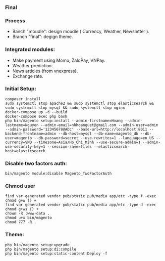 ### Final

### Process

-   Banch "moudle": design moudle ( Currency, Weather, Newsletter ).
-   Branch "final": degign theme.

### Integrated modules:

-   Make payment using Momo, ZaloPay, VNPay.
-   Weather prediction.
-   News articles (from vnexpress).
-   Exchange rate.

### Initial Setup:

```
composer install
sudo systemctl stop apache2 && sudo systemctl stop elasticsearch && sudo systemctl stop mysql && sudo systemctl stop nginx
docker-compose up -d --build
docker-compose exec php bash
php bin/magento setup:install --admin-firstname=Hoang --admin-lastname=Nguyen --admin-email=nhhoanguet@gmail.com --admin-user=admin --admin-password='12345678@Abc' --base-url=http://localhost:8011 --backend-frontname=admin --db-host=mysql --db-name=magento_db --db-user=magento --db-password=secret --use-rewrites=1 --language=en_US --currency=VND --timezone=Asia/Ho_Chi_Minh --use-secure-admin=1 --admin-use-security-key=1 --session-save=files --elasticsearch-host=elasticsearch
```

### Disable two factors auth:

```
bin/magento module:disable Magento_TwoFactorAuth
```

### Chmod user

```
find var generated vendor pub/static pub/media app/etc -type f -exec chmod g+w {} +
find var generated vendor pub/static pub/media app/etc -type d -exec chmod g+ws {} +
chown -R :www-data .
chmod u+x bin/magento
chmod 777 -R .
```

### Theme:

```
php bin/magento setup:upgrade
php bin/magento setup:di:compile
php bin/magento setup:static-content:Deploy -f
```
